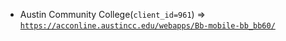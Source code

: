  - Austin Community College(`client_id=961`) => [`https://acconline.austincc.edu/webapps/Bb-mobile-bb_bb60/`](https://acconline.austincc.edu/webapps/Bb-mobile-bb_bb60/)
